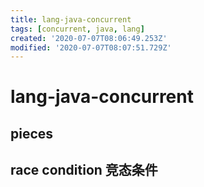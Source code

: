 ```yaml
---
title: lang-java-concurrent
tags: [concurrent, java, lang]
created: '2020-07-07T08:06:49.253Z'
modified: '2020-07-07T08:07:51.729Z'
---
```


# lang-java-concurrent

## pieces

## race condition 竞态条件
